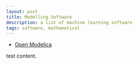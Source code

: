```yaml
---
layout: post
title: Modelling Software
description: a list of machine learning software
tags: software, mathematical 
---
```


- [Open Modelica]

[Open Modelica]: http://www.openmodelica.org/

test content.

